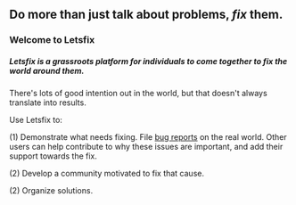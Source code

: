 
## Do more than just talk about problems, *fix* them.

### Welcome to Letsfix

##### Letsfix is a grassroots platform for individuals to come together to fix the world around them.


There's lots of good intention out in the world, but that doesn't always translate into results.

Use Letsfix to:

(1) Demonstrate what needs fixing. File [bug reports](http://en.wikipedia.org/wiki/Bug_tracking_system) on the real world. Other users can help contribute to why these issues are important, and add their support towards the fix.

(2) Develop a community motivated to fix that cause.

(2) Organize solutions.
